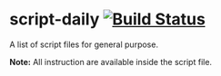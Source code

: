# script-daily [![Build Status](https://travis-ci.org/cdrrazan/script-daily.svg?branch=master)](https://travis-ci.org/cdrrazan/script-daily)
A list of script files for general purpose.

**Note:** All instruction are available inside the script file.

